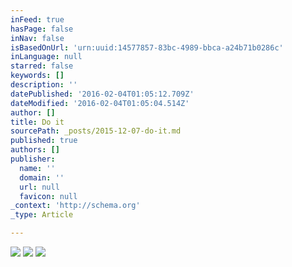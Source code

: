 ```yaml
---
inFeed: true
hasPage: false
inNav: false
isBasedOnUrl: 'urn:uuid:14577857-83bc-4989-bbca-a24b71b0286c'
inLanguage: null
starred: false
keywords: []
description: ''
datePublished: '2016-02-04T01:05:12.709Z'
dateModified: '2016-02-04T01:05:04.514Z'
author: []
title: Do it
sourcePath: _posts/2015-12-07-do-it.md
published: true
authors: []
publisher:
  name: ''
  domain: ''
  url: null
  favicon: null
_context: 'http://schema.org'
_type: Article

---
```

![](https://the-grid-user-content.s3-us-west-2.amazonaws.com/641b2cfb-f0fe-4872-a791-b862bd19f500.jpg)
![](https://the-grid-user-content.s3-us-west-2.amazonaws.com/7a26eb5c-04da-4aad-bbd4-63e560930a65.jpg)
![](https://the-grid-user-content.s3-us-west-2.amazonaws.com/fbba6dd2-7b9e-45e6-9f99-54b1420fc740.jpg)